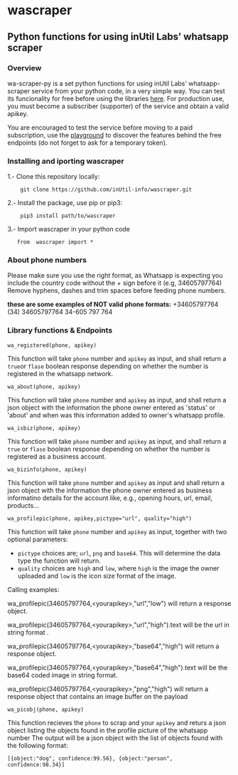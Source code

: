 # wascraper

## Python functions for using inUtil Labs' whatsapp scraper

### Overview
wa-scraper-py is a set python functions for using inUtil Labs' whatsapp-scraper service from your python code, in a very simple way.
You can test its funcionality for free before using the libraries [here](https://rapidapi.com/inutil-inutil-default/api/whatsapp-scraper/). For production use, you must become a subscriber (supporter) of the service and obtain a valid apikey.

You are encouraged to test the service before moving to a paid subscription, use the [playground](https://rapidapi.com/inutil-inutil-default/api/whatsapp-scraper/) to discover the features behind the free endpoints (do not forget to ask for a temporary token).


### Installing and iporting wascraper

1.- Clone this repository locally:

```
    git clone https://github.com/inUtil-info/wascraper.git
```
    
2.- Install the package, use pip or pip3:

```
    pip3 install path/to/wascraper
```
    
3.- Import wascraper in your python code

```
   from  wascraper import *
```
   
  


### About phone numbers
Please make sure you use the right format, as Whatsapp is expecting you include the country code without the + sign before it (e.g, 34605797764)
Remove hyphens, dashes and trim spaces before feeding phone numbers.

**these are some examples of NOT valid phone formats:**
+34605797764
(34) 34605797764
34-605 797 764


### Library functions & Endpoints

`wa_registered(phone, apikey)`

This function will take `phone` number and `apikey` as input, and shall return a `true`or `flase` boolean response depending on whether the number is registered in the whatsapp network.

`wa_about(phone, apikey)`

This function will take `phone` number and `apikey` as input, and shall return a json object with the information the phone owner entered as 'status' or 'about' and when was this information added to owner's whatsapp profile.


`wa_isbiz(phone, apikey)`

This function will take `phone` number and `apikey` as input, and shall return a `true` or `flase` boolean response depending on whether the number is registered as a business account.

`wa_bizinfo(phone, apikey)`

This function will take `phone` number and `apikey` as input and shall return a json object with the information the phone owner entered as business informatino details for the account like, e.g., opening hours, url, email, products...

`wa_profilepic(phone, apikey,pictype="url", quality="high")`

This function will take `phone` number and `apikey` as input, together with two optional parameters:
 - `pictype` choices are; `url`, `png` and `base64`. This will determine the data type the function will return.
 - `quality` choices are `high` and `low`, where `high` is the image the owner uploaded and `low` is the icon size format of the image.

Calling examples:

  wa_profilepic(34605797764,\<yourapikey\>,"url","low") will return a response object.
  
  wa_profilepic(34605797764,\<yourapikey\>,"url","high").text will be the url in string format .
  
  wa_profilepic(34605797764,\<yourapikey\>,"base64","high") will return a response object.
  
  wa_profilepic(34605797764,\<yourapikey\>,"base64","high").text will be the base64 coded image in string format.
  
  wa_profilepic(34605797764,\<yourapikey\>,"png","high") will return a response object that contains an image buffer on the payload

`wa_picobj(phone, apikey)`

This function recieves the `phone` to scrap and your `apikey` and returs a json object listing the objects found in the profile picture of the whatsapp number
The output will be a json object with the list of objects found with the following format:

```
[{object:"dog", confidence:99.56}, {object:"person", confidence:98.34}]
```




